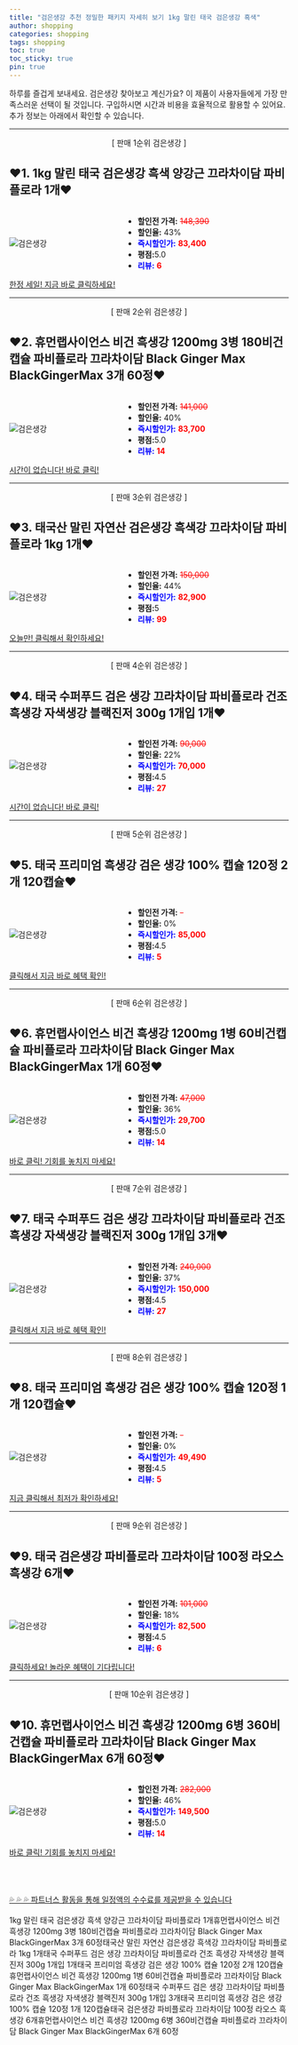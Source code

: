 ```yaml
---
title: "검은생강 추천 정밀한 패키지 자세히 보기 1kg 말린 태국 검은생강 흑색"
author: shopping
categories: shopping
tags: shopping
toc: true
toc_sticky: true
pin: true
---
```

하루를 즐겁게 보내세요. 검은생강 찾아보고 계신가요? 이 제품이 사용자들에게 가장 만족스러운 선택이 될 것입니다. 구입하시면 시간과 비용을 효율적으로 활용할 수 있어요. 추가 정보는 아래에서 확인할 수 있습니다.

---
<p class="toplist" style="margin: 0 auto; display: block; width: fit-content;">[ 판매 1순위 검은생강 ]</p>

<h2><strong>❤️1. 1kg 말린 태국 검은생강 흑색 양강근 끄라차이담 파비플로라 1개❤️</strong></h2>

<div style="display: flex; align-items: center;">
    <div style="flex: 0.4;">
        <img src="https://thumbnail9.coupangcdn.com/thumbnails/remote/230x230ex/image/vendor_inventory/d7e8/4b98bee96bcb5d96197bab366724a736768768784ea22bf479ad1b579ace.jpg" alt="검은생강" style="max-width: 100%;">
    </div>
    <div style="flex: 0.6; margin-left: 10px;">
        <ul>
            <li><strong>할인전 가격:</strong> <del style="color: red;">148,390</del></li>
            <li><strong>할인율:</strong> 43%</li>
            <li><span style='color:blue'><strong>즉시할인가:</strong></span> <span style='color:red'><strong>83,400</strong></span></li>
            <li><strong>평점:</strong>5.0</li>
            <li><span style='color:blue'><strong>리뷰:</strong></span> <span style='color:red'><strong>6</strong></span></li>
        </ul>
    </div>
</div>
<div class="center">
    <a href="https://selin100587.github.io?lptag=AF9450613&subid=githubio&pageKey=7738485952&traceid=V0-153&itemId=20813607626&vendorItemId=87882431371" class="myButton">
        한정 세일! 지금 바로 클릭하세요!
    </a>
</div>


---
<p class="toplist" style="margin: 0 auto; display: block; width: fit-content;">[ 판매 2순위 검은생강 ]</p>

<h2><strong>❤️2. 휴먼랩사이언스 비건 흑생강 1200mg 3병 180비건캡슐 파비플로라 끄라차이담 Black Ginger Max BlackGingerMax 3개 60정❤️</strong></h2>

<div style="display: flex; align-items: center;">
    <div style="flex: 0.4;">
        <img src="https://thumbnail8.coupangcdn.com/thumbnails/remote/230x230ex/image/vendor_inventory/5313/bdf5590566b8026c25bb0c0e1e8af4b5fd60d2402f52ec642ed4773ea453.jpg" alt="검은생강" style="max-width: 100%;">
    </div>
    <div style="flex: 0.6; margin-left: 10px;">
        <ul>
            <li><strong>할인전 가격:</strong> <del style="color: red;">141,000</del></li>
            <li><strong>할인율:</strong> 40%</li>
            <li><span style='color:blue'><strong>즉시할인가:</strong></span> <span style='color:red'><strong>83,700</strong></span></li>
            <li><strong>평점:</strong>5.0</li>
            <li><span style='color:blue'><strong>리뷰:</strong></span> <span style='color:red'><strong>14</strong></span></li>
        </ul>
    </div>
</div>
<div class="center">
    <a href="https://selin100587.github.io?lptag=AF9450613&subid=githubio&pageKey=7974170940&traceid=V0-153&itemId=22096934425&vendorItemId=89143912552" class="myButton">
        시간이 없습니다! 바로 클릭!
    </a>
</div>


---
<p class="toplist" style="margin: 0 auto; display: block; width: fit-content;">[ 판매 3순위 검은생강 ]</p>

<h2><strong>❤️3. 태국산 말린 자연산 검은생강 흑색강 끄라차이담 파비플로라 1kg 1개❤️</strong></h2>

<div style="display: flex; align-items: center;">
    <div style="flex: 0.4;">
        <img src="https://thumbnail10.coupangcdn.com/thumbnails/remote/230x230ex/image/vendor_inventory/1dcc/87ac1fa8d45175aee520dfdc15aaac2073554a9a68e0c951c412b7e75724.jpeg" alt="검은생강" style="max-width: 100%;">
    </div>
    <div style="flex: 0.6; margin-left: 10px;">
        <ul>
            <li><strong>할인전 가격:</strong> <del style="color: red;">150,000</del></li>
            <li><strong>할인율:</strong> 44%</li>
            <li><span style='color:blue'><strong>즉시할인가:</strong></span> <span style='color:red'><strong>82,900</strong></span></li>
            <li><strong>평점:</strong>5</li>
            <li><span style='color:blue'><strong>리뷰:</strong></span> <span style='color:red'><strong>99</strong></span></li>
        </ul>
    </div>
</div>
<div class="center">
    <a href="https://selin100587.github.io?lptag=AF9450613&subid=githubio&pageKey=8090479231&traceid=V0-153&itemId=22848125366&vendorItemId=89882813491" class="myButton">
        오늘만! 클릭해서 확인하세요!
    </a>
</div>


---
<p class="toplist" style="margin: 0 auto; display: block; width: fit-content;">[ 판매 4순위 검은생강 ]</p>

<h2><strong>❤️4. 태국 수퍼푸드 검은 생강 끄라차이담 파비플로라 건조 흑생강 자색생강 블랙진저 300g 1개입 1개❤️</strong></h2>

<div style="display: flex; align-items: center;">
    <div style="flex: 0.4;">
        <img src="https://thumbnail10.coupangcdn.com/thumbnails/remote/230x230ex/image/vendor_inventory/f106/c3ba4f9825e7edc1c75f2a23ef2f5a63d69a66e6d87ea1ff8fb3936f31b5.jpg" alt="검은생강" style="max-width: 100%;">
    </div>
    <div style="flex: 0.6; margin-left: 10px;">
        <ul>
            <li><strong>할인전 가격:</strong> <del style="color: red;">90,000</del></li>
            <li><strong>할인율:</strong> 22%</li>
            <li><span style='color:blue'><strong>즉시할인가:</strong></span> <span style='color:red'><strong>70,000</strong></span></li>
            <li><strong>평점:</strong>4.5</li>
            <li><span style='color:blue'><strong>리뷰:</strong></span> <span style='color:red'><strong>27</strong></span></li>
        </ul>
    </div>
</div>
<div class="center">
    <a href="https://selin100587.github.io?lptag=AF9450613&subid=githubio&pageKey=7241444174&traceid=V0-153&itemId=18400104315&vendorItemId=85542907740" class="myButton">
        시간이 없습니다! 바로 클릭!
    </a>
</div>


---
<p class="toplist" style="margin: 0 auto; display: block; width: fit-content;">[ 판매 5순위 검은생강 ]</p>

<h2><strong>❤️5. 태국 프리미엄 흑생강 검은 생강 100% 캡슐 120정 2개 120캡슐❤️</strong></h2>

<div style="display: flex; align-items: center;">
    <div style="flex: 0.4;">
        <img src="https://thumbnail10.coupangcdn.com/thumbnails/remote/230x230ex/image/vendor_inventory/d295/c8db31e29166961e77545d7b7af2317dcb217f3ff588f337da9d48c4cec7.jpg" alt="검은생강" style="max-width: 100%;">
    </div>
    <div style="flex: 0.6; margin-left: 10px;">
        <ul>
            <li><strong>할인전 가격:</strong> <del style="color: red;">-</del></li>
            <li><strong>할인율:</strong> 0%</li>
            <li><span style='color:blue'><strong>즉시할인가:</strong></span> <span style='color:red'><strong>85,000</strong></span></li>
            <li><strong>평점:</strong>4.5</li>
            <li><span style='color:blue'><strong>리뷰:</strong></span> <span style='color:red'><strong>5</strong></span></li>
        </ul>
    </div>
</div>
<div class="center">
    <a href="https://selin100587.github.io?lptag=AF9450613&subid=githubio&pageKey=7751220418&traceid=V0-153&itemId=20878823926&vendorItemId=87946041759" class="myButton">
        클릭해서 지금 바로 혜택 확인!
    </a>
</div>


---
<p class="toplist" style="margin: 0 auto; display: block; width: fit-content;">[ 판매 6순위 검은생강 ]</p>

<h2><strong>❤️6. 휴먼랩사이언스 비건 흑생강 1200mg 1병 60비건캡슐 파비플로라 끄라차이담 Black Ginger Max BlackGingerMax 1개 60정❤️</strong></h2>

<div style="display: flex; align-items: center;">
    <div style="flex: 0.4;">
        <img src="https://thumbnail8.coupangcdn.com/thumbnails/remote/230x230ex/image/vendor_inventory/d47d/6588d604c535e2a1d017ae97c3e02449ef37cf8ce83308be66af355145b6.jpg" alt="검은생강" style="max-width: 100%;">
    </div>
    <div style="flex: 0.6; margin-left: 10px;">
        <ul>
            <li><strong>할인전 가격:</strong> <del style="color: red;">47,000</del></li>
            <li><strong>할인율:</strong> 36%</li>
            <li><span style='color:blue'><strong>즉시할인가:</strong></span> <span style='color:red'><strong>29,700</strong></span></li>
            <li><strong>평점:</strong>5.0</li>
            <li><span style='color:blue'><strong>리뷰:</strong></span> <span style='color:red'><strong>14</strong></span></li>
        </ul>
    </div>
</div>
<div class="center">
    <a href="https://selin100587.github.io?lptag=AF9450613&subid=githubio&pageKey=7974170940&traceid=V0-153&itemId=22096621106&vendorItemId=89143597040" class="myButton">
        바로 클릭! 기회를 놓치지 마세요!
    </a>
</div>


---
<p class="toplist" style="margin: 0 auto; display: block; width: fit-content;">[ 판매 7순위 검은생강 ]</p>

<h2><strong>❤️7. 태국 수퍼푸드 검은 생강 끄라차이담 파비플로라 건조 흑생강 자색생강 블랙진저 300g 1개입 3개❤️</strong></h2>

<div style="display: flex; align-items: center;">
    <div style="flex: 0.4;">
        <img src="https://thumbnail10.coupangcdn.com/thumbnails/remote/230x230ex/image/vendor_inventory/f106/c3ba4f9825e7edc1c75f2a23ef2f5a63d69a66e6d87ea1ff8fb3936f31b5.jpg" alt="검은생강" style="max-width: 100%;">
    </div>
    <div style="flex: 0.6; margin-left: 10px;">
        <ul>
            <li><strong>할인전 가격:</strong> <del style="color: red;">240,000</del></li>
            <li><strong>할인율:</strong> 37%</li>
            <li><span style='color:blue'><strong>즉시할인가:</strong></span> <span style='color:red'><strong>150,000</strong></span></li>
            <li><strong>평점:</strong>4.5</li>
            <li><span style='color:blue'><strong>리뷰:</strong></span> <span style='color:red'><strong>27</strong></span></li>
        </ul>
    </div>
</div>
<div class="center">
    <a href="https://selin100587.github.io?lptag=AF9450613&subid=githubio&pageKey=7241444174&traceid=V0-153&itemId=18400104311&vendorItemId=85542907727" class="myButton">
        클릭해서 지금 바로 혜택 확인!
    </a>
</div>


---
<p class="toplist" style="margin: 0 auto; display: block; width: fit-content;">[ 판매 8순위 검은생강 ]</p>

<h2><strong>❤️8. 태국 프리미엄 흑생강 검은 생강 100% 캡슐 120정 1개 120캡슐❤️</strong></h2>

<div style="display: flex; align-items: center;">
    <div style="flex: 0.4;">
        <img src="https://thumbnail10.coupangcdn.com/thumbnails/remote/230x230ex/image/vendor_inventory/d295/c8db31e29166961e77545d7b7af2317dcb217f3ff588f337da9d48c4cec7.jpg" alt="검은생강" style="max-width: 100%;">
    </div>
    <div style="flex: 0.6; margin-left: 10px;">
        <ul>
            <li><strong>할인전 가격:</strong> <del style="color: red;">-</del></li>
            <li><strong>할인율:</strong> 0%</li>
            <li><span style='color:blue'><strong>즉시할인가:</strong></span> <span style='color:red'><strong>49,490</strong></span></li>
            <li><strong>평점:</strong>4.5</li>
            <li><span style='color:blue'><strong>리뷰:</strong></span> <span style='color:red'><strong>5</strong></span></li>
        </ul>
    </div>
</div>
<div class="center">
    <a href="https://selin100587.github.io?lptag=AF9450613&subid=githubio&pageKey=7751220418&traceid=V0-153&itemId=20878823923&vendorItemId=87946041738" class="myButton">
        지금 클릭해서 최저가 확인하세요!
    </a>
</div>


---
<p class="toplist" style="margin: 0 auto; display: block; width: fit-content;">[ 판매 9순위 검은생강 ]</p>

<h2><strong>❤️9. 태국 검은생강 파비플로라 끄라차이담 100정 라오스 흑생강 6개❤️</strong></h2>

<div style="display: flex; align-items: center;">
    <div style="flex: 0.4;">
        <img src="https://thumbnail6.coupangcdn.com/thumbnails/remote/230x230ex/image/vendor_inventory/cebf/6e069132e61fb5e618054be62ba07b6a6233958af52fc61b64ee8c790ba7.jpg" alt="검은생강" style="max-width: 100%;">
    </div>
    <div style="flex: 0.6; margin-left: 10px;">
        <ul>
            <li><strong>할인전 가격:</strong> <del style="color: red;">101,000</del></li>
            <li><strong>할인율:</strong> 18%</li>
            <li><span style='color:blue'><strong>즉시할인가:</strong></span> <span style='color:red'><strong>82,500</strong></span></li>
            <li><strong>평점:</strong>4.5</li>
            <li><span style='color:blue'><strong>리뷰:</strong></span> <span style='color:red'><strong>6</strong></span></li>
        </ul>
    </div>
</div>
<div class="center">
    <a href="https://selin100587.github.io?lptag=AF9450613&subid=githubio&pageKey=7969538239&traceid=V0-153&itemId=22068217504&vendorItemId=89115347755" class="myButton">
        클릭하세요! 놀라운 혜택이 기다립니다!
    </a>
</div>


---
<p class="toplist" style="margin: 0 auto; display: block; width: fit-content;">[ 판매 10순위 검은생강 ]</p>

<h2><strong>❤️10. 휴먼랩사이언스 비건 흑생강 1200mg 6병 360비건캡슐 파비플로라 끄라차이담 Black Ginger Max BlackGingerMax 6개 60정❤️</strong></h2>

<div style="display: flex; align-items: center;">
    <div style="flex: 0.4;">
        <img src="https://thumbnail9.coupangcdn.com/thumbnails/remote/230x230ex/image/vendor_inventory/367f/225ec2843eab84c1238ba8dc536ecc83c5f23096a0f963370247bf318c6e.jpg" alt="검은생강" style="max-width: 100%;">
    </div>
    <div style="flex: 0.6; margin-left: 10px;">
        <ul>
            <li><strong>할인전 가격:</strong> <del style="color: red;">282,000</del></li>
            <li><strong>할인율:</strong> 46%</li>
            <li><span style='color:blue'><strong>즉시할인가:</strong></span> <span style='color:red'><strong>149,500</strong></span></li>
            <li><strong>평점:</strong>5.0</li>
            <li><span style='color:blue'><strong>리뷰:</strong></span> <span style='color:red'><strong>14</strong></span></li>
        </ul>
    </div>
</div>
<div class="center">
    <a href="https://selin100587.github.io?lptag=AF9450613&subid=githubio&pageKey=7974170940&traceid=V0-153&itemId=22097003185&vendorItemId=89143977494" class="myButton">
        바로 클릭! 기회를 놓치지 마세요!
    </a>
</div>

<br><br><br>[💦 💦 💦 파트너스 활동을 통해 일정액의 수수료를 제공받을 수 있습니다](https://link.coupang.com/a/bcpT2c)<br><br>1kg 말린 태국 검은생강 흑색 양강근 끄라차이담 파비플로라 1개휴먼랩사이언스 비건 흑생강 1200mg 3병 180비건캡슐 파비플로라 끄라차이담 Black Ginger Max BlackGingerMax 3개 60정태국산 말린 자연산 검은생강 흑색강 끄라차이담 파비플로라 1kg 1개태국 수퍼푸드 검은 생강 끄라차이담 파비플로라 건조 흑생강 자색생강 블랙진저 300g 1개입 1개태국 프리미엄 흑생강 검은 생강 100% 캡슐 120정 2개 120캡슐휴먼랩사이언스 비건 흑생강 1200mg 1병 60비건캡슐 파비플로라 끄라차이담 Black Ginger Max BlackGingerMax 1개 60정태국 수퍼푸드 검은 생강 끄라차이담 파비플로라 건조 흑생강 자색생강 블랙진저 300g 1개입 3개태국 프리미엄 흑생강 검은 생강 100% 캡슐 120정 1개 120캡슐태국 검은생강 파비플로라 끄라차이담 100정 라오스 흑생강 6개휴먼랩사이언스 비건 흑생강 1200mg 6병 360비건캡슐 파비플로라 끄라차이담 Black Ginger Max BlackGingerMax 6개 60정